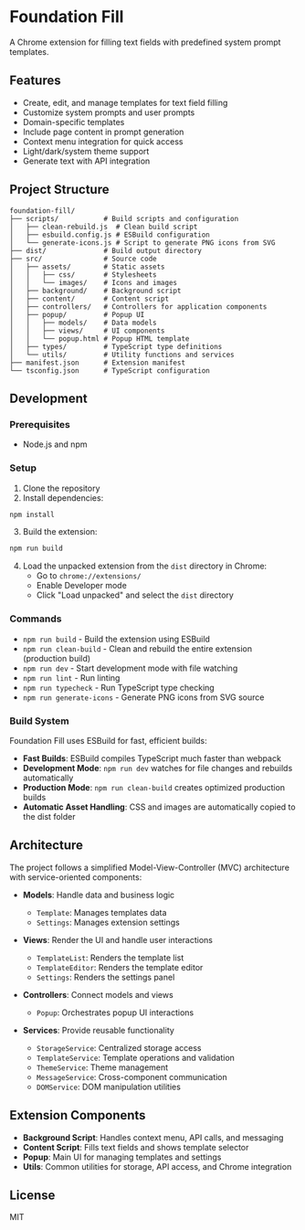 # Foundation Fill

A Chrome extension for filling text fields with predefined system prompt templates.

## Features

- Create, edit, and manage templates for text field filling
- Customize system prompts and user prompts
- Domain-specific templates
- Include page content in prompt generation
- Context menu integration for quick access
- Light/dark/system theme support
- Generate text with API integration

## Project Structure

```
foundation-fill/
├── scripts/           # Build scripts and configuration
│   ├── clean-rebuild.js  # Clean build script
│   ├── esbuild.config.js # ESBuild configuration
│   └── generate-icons.js # Script to generate PNG icons from SVG
├── dist/              # Build output directory
├── src/               # Source code
│   ├── assets/        # Static assets
│   │   ├── css/       # Stylesheets
│   │   └── images/    # Icons and images
│   ├── background/    # Background script
│   ├── content/       # Content script
│   ├── controllers/   # Controllers for application components
│   ├── popup/         # Popup UI
│   │   ├── models/    # Data models
│   │   ├── views/     # UI components
│   │   └── popup.html # Popup HTML template
│   ├── types/         # TypeScript type definitions
│   └── utils/         # Utility functions and services
├── manifest.json      # Extension manifest
└── tsconfig.json      # TypeScript configuration
```

## Development

### Prerequisites

- Node.js and npm

### Setup

1. Clone the repository
2. Install dependencies:

```bash
npm install
```

3. Build the extension:

```bash
npm run build
```

4. Load the unpacked extension from the `dist` directory in Chrome:
    - Go to `chrome://extensions/`
    - Enable Developer mode
    - Click "Load unpacked" and select the `dist` directory

### Commands

- `npm run build` - Build the extension using ESBuild
- `npm run clean-build` - Clean and rebuild the entire extension (production build)
- `npm run dev` - Start development mode with file watching
- `npm run lint` - Run linting
- `npm run typecheck` - Run TypeScript type checking
- `npm run generate-icons` - Generate PNG icons from SVG source

### Build System

Foundation Fill uses ESBuild for fast, efficient builds:

- **Fast Builds**: ESBuild compiles TypeScript much faster than webpack
- **Development Mode**: `npm run dev` watches for file changes and rebuilds automatically
- **Production Mode**: `npm run clean-build` creates optimized production builds
- **Automatic Asset Handling**: CSS and images are automatically copied to the dist folder

## Architecture

The project follows a simplified Model-View-Controller (MVC) architecture with service-oriented components:

- **Models**: Handle data and business logic
    - `Template`: Manages templates data
    - `Settings`: Manages extension settings

- **Views**: Render the UI and handle user interactions
    - `TemplateList`: Renders the template list
    - `TemplateEditor`: Renders the template editor
    - `Settings`: Renders the settings panel

- **Controllers**: Connect models and views
    - `Popup`: Orchestrates popup UI interactions

- **Services**: Provide reusable functionality
    - `StorageService`: Centralized storage access
    - `TemplateService`: Template operations and validation
    - `ThemeService`: Theme management
    - `MessageService`: Cross-component communication
    - `DOMService`: DOM manipulation utilities

## Extension Components

- **Background Script**: Handles context menu, API calls, and messaging
- **Content Script**: Fills text fields and shows template selector
- **Popup**: Main UI for managing templates and settings
- **Utils**: Common utilities for storage, API access, and Chrome integration

## License

MIT